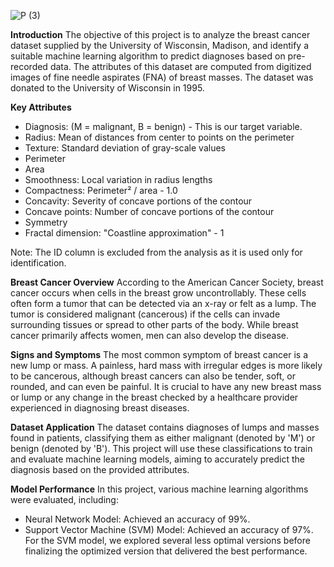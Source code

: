 ![P (3)](https://github.com/user-attachments/assets/f49ff719-4ad9-47e9-aff1-ce9f7ae2e75e)


**Introduction**
The objective of this project is to analyze the breast cancer dataset supplied by the University of Wisconsin, Madison, and identify a suitable machine learning algorithm to predict diagnoses based on pre-recorded data. The attributes of this dataset are computed from digitized images of fine needle aspirates (FNA) of breast masses. The dataset was donated to the University of Wisconsin in 1995.

**Key Attributes**
+ Diagnosis: (M = malignant, B = benign) - This is our target variable.
+ Radius: Mean of distances from center to points on the perimeter
+ Texture: Standard deviation of gray-scale values
+ Perimeter
+ Area
+ Smoothness: Local variation in radius lengths
+ Compactness: Perimeter² / area - 1.0
+ Concavity: Severity of concave portions of the contour
+ Concave points: Number of concave portions of the contour
+ Symmetry
+ Fractal dimension: "Coastline approximation" - 1
  
Note: The ID column is excluded from the analysis as it is used only for identification.

**Breast Cancer Overview**
According to the American Cancer Society, breast cancer occurs when cells in the breast grow uncontrollably. These cells often form a tumor that can be detected via an x-ray or felt as a lump. The tumor is considered malignant (cancerous) if the cells can invade surrounding tissues or spread to other parts of the body. While breast cancer primarily affects women, men can also develop the disease.

**Signs and Symptoms**
The most common symptom of breast cancer is a new lump or mass. A painless, hard mass with irregular edges is more likely to be cancerous, although breast cancers can also be tender, soft, or rounded, and can even be painful. It is crucial to have any new breast mass or lump or any change in the breast checked by a healthcare provider experienced in diagnosing breast diseases.

**Dataset Application**
The dataset contains diagnoses of lumps and masses found in patients, classifying them as either malignant (denoted by 'M') or benign (denoted by 'B'). This project will use these classifications to train and evaluate machine learning models, aiming to accurately predict the diagnosis based on the provided attributes.

**Model Performance**
In this project, various machine learning algorithms were evaluated, including:
+ Neural Network Model: Achieved an accuracy of 99%.
+ Support Vector Machine (SVM) Model: Achieved an accuracy of 97%.
For the SVM model, we explored several less optimal versions before finalizing the optimized version that delivered the best performance.
